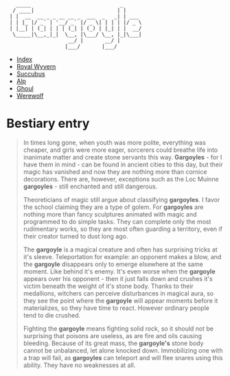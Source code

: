 ```
   _____                             _      
  / ____|                           | |     
 | |  __  __ _ _ __ __ _  ___  _   _| | ___ 
 | | |_ |/ _` | '__/ _` |/ _ \| | | | |/ _ \
 | |__| | (_| | | | (_| | (_) | |_| | |  __/
  \_____|\__,_|_|  \__, |\___/ \__, |_|\___|
                    __/ |       __/ |       
                   |___/       |___/
```

* [Index](index.md)
* [Royal Wyvern](royal_wyvern.md)
* [Succubus](succubus.md)
* [Alp](alp.md)
* [Ghoul](ghoul.md)
* [Werewolf](werewolf.md)


# Bestiary entry
> In times long gone, when youth was more
> polite, everything was cheaper, and girls
> were more eager, sorcerers could breathe life
> into inanimate matter and create stone
> servants this way. **Gargoyles** - for I have
> them in mind - can be found in ancient cities
> to this day, but their magic has vanished and
> now they are nothing more than cornice
> decorations. There are, however, exceptions
> such as the Loc Muinne **gargoyles** - still
> enchanted and still dangerous.
> 
> Theoreticians of magic still argue about
> classifying **gargoyles**. I favor the school
> claiming they are a type of golem. For
> **gargoyles** are nothing more than fancy
> sculptures animated with magic and programmed
> to do simple tasks. They can complete only
> the most rudimentary works, so they are most
> often guarding a territory, even if their
> creator turned to dust long ago.
> 
> The **gargoyle** is a magical creature and
> often has surprising tricks at it's sleeve.
> Teleportation for example: an opponent makes
> a blow, and the **gargoyle** disappears only
> to emerge elsewhere at the same moment. Like
> behind it's enemy. It's even worse when the
> **gargoyle** appears over his opponent - then
> it just falls down and crushes it's victim
> beneath the weight of it's stone body. Thanks
> to their medallions, witchers can perceive
> disturbances in magical aura, so they see the
> point where the **gargoyle** will appear
> moments before it materializes, so they have
> time to react. However ordinary people tend
> to die crushed.
> 
> Fighting the **gargoyle** means fighting
> solid rock, so it should not be surprising
> that poisons are useless, as are fire and
> oils causing bleeding. Because of its great
> mass, the **gargoyle's** stone body cannot be
> unbalanced, let alone knocked down.
> Immobilizing one with a trap will fail, as
> **gargoyles** can teleport and will flee
> snares using this ability. They have no
> weaknesses at all.
